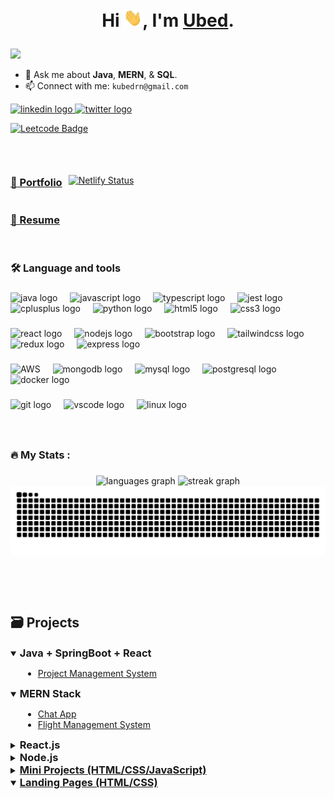 # <p style="text-align: center;"> Hi <img src="https://github.com/ubednama/ubednama/blob/main/gifs/Hi.gif" width="30px">, I'm <a href="https://www.linkedin.com/in/ubed9">Ubed</a>.</p>
<img src="https://visitor-badge.laobi.icu/badge?page_id=ubednama.ubednama&" />


- 💬 Ask me about **Java**, **MERN**, & **SQL**.
- 📫 Connect with me: `kubedrn@gmail.com`

<div align="left">
  <a href="https://in.linkedin.com/in/ubed9" target="_blank">
    <img src="https://img.shields.io/static/v1?message=ubed9&logo=linkedin&label=&color=0077B5&logoColor=white&labelColor=&style=for-the-badge" height="25" alt="linkedin logo"  />
  </a>
  <a href="https://twitter.com/__ubednama" target="_blank">
    <img src="https://img.shields.io/static/v1?message=__ubednama&logo=Twitter&label=&color=1DA1F2&logoColor=white&labelColor=&style=for-the-badge" height="25" alt="twitter logo"  />
  </a>
</div>

[![Leetcode Badge](https://img.shields.io/badge/dynamic/json?style=for-the-badge&labelColor=black&color=%23ffa116&label=Solved&query=solved&url=https%3A%2F%2Fleetcode-badge.vercel.app%2Fapi%2Fusers%2Fubednama&logo=leetcode&logoColor=yellow)](https://leetcode.com/ubednama)


<!-- <a href="https://www.fiverr.com/">
  <img align="left" alt="Ubed's Fiverr" width="22px" src="https://avatars.githubusercontent.com/u/807499?s=200&v=4" /> -->

<!-- <a href="https://www.hackerearth.com/@preethamb97">
  <img align="left" alt="Ubed's HackerEarth" width="22px" src="https://upload.wikimedia.org/wikipedia/commons/thumb/e/e8/HackerEarth_logo.png/480px-HackerEarth_logo.png" />  -->

<p> &nbsp;</p>

<div align="left" style="display: flex; align-items: center;">
<a href='https://ubednama.netlify.app' style="margin-right: 10px;"><h3>📂 Portfolio </h3></a>
<a href="https://app.netlify.com/sites/ubednama/deploys"><img src="https://api.netlify.com/api/v1/badges/3fae0c10-f62a-4191-aac9-8fe3ad109d52/deploy-status" alt="Netlify Status"></a>
</div>

### <h3> <a href='https://github.com/ubednama/resume'>📄 Resume</a> </h3>

<p> &nbsp;</p>

###

<h3 align="left">🛠 Language and tools</h3>

###

<div align="left">
  <img src="https://cdn.jsdelivr.net/gh/devicons/devicon/icons/java/java-original.svg" height="40" alt="java logo"  />
  <img width="12" />
  <img src="https://cdn.simpleicons.org/javascript/F7DF1E" height="40" alt="javascript logo"  />
  <img width="12" />
  <img src="https://cdn.simpleicons.org/typescript/3178C6" height="40" alt="typescript logo"  />
  <img width="12" />
  <img src="https://cdn.jsdelivr.net/gh/devicons/devicon/icons/jest/jest-plain.svg" height="40" alt="jest logo"  />
  <img width="12" />
  <img src="https://cdn.simpleicons.org/c++/00599C" height="40" alt="cplusplus logo"  />
  <img width="12" />
  <img src="https://cdn.simpleicons.org/python/3776AB" height="40" alt="python logo"  />
  <img width="12" />
  <img src="https://cdn.simpleicons.org/html5/E34F26" height="40" alt="html5 logo"  />
  <img width="12" />
  <img src="https://cdn.simpleicons.org/css3/1572B6" height="40" alt="css3 logo"  />
</div>

###

<div align="left">
  <img src="https://cdn.simpleicons.org/react/61DAFB" height="40" alt="react logo"  />
  <img width="12" />
  <img src="https://cdn.simpleicons.org/nodedotjs/339933" height="40" alt="nodejs logo"  />
  <img width="12" />
  <img src="https://cdn.simpleicons.org/bootstrap/7952B3" height="40" alt="bootstrap logo"  />
  <img width="12" />
  <img src="https://cdn.simpleicons.org/tailwindcss/06B6D4" height="40" alt="tailwindcss logo"  />
  <img width="12" />
  <img src="https://cdn.simpleicons.org/redux/764ABC" height="40" alt="redux logo"  />
  <img width="12" />
  <img src="https://cdn.simpleicons.org/express/000000" height="40" alt="express logo"  />
</div>

###

<div align="left">
  <img src="https://cdn.simpleicons.org/amazonaws/232F3E" height="40" alt="AWS"  />
  <img width="12" />
  <img src="https://cdn.simpleicons.org/mongodb/47A248" height="40" alt="mongodb logo"  />
  <img width="12" />
  <img src="https://cdn.simpleicons.org/mysql/4479A1" height="40" alt="mysql logo"  />
  <img width="12" />
  <img src="https://cdn.simpleicons.org/postgresql/4169E1" height="40" alt="postgresql logo"  />
  <img width="12" />
  <img src="https://cdn.simpleicons.org/docker/2496ED" height="40" alt="docker logo"  />
</div>

###

<div align="left">
  <img src="https://cdn.simpleicons.org/git/F05032" height="40" alt="git logo"  />
  <img width="12" />
  <img src="https://cdn.simpleicons.org/visualstudiocode/007ACC" height="40" alt="vscode logo"  />
  <img width="12" />
  <img src="https://cdn.simpleicons.org/linux/FCC624" height="40" alt="linux logo"  />
</div>



###
<p> &nbsp;</p>

<h3 align="left">🔥   My Stats :</h3>

###

<div align="center">
  <!-- <img src="https://github-readme-stats.vercel.app/api?username=ubednama&hide_title=false&hide_rank=false&show_icons=true&include_all_commits=true&count_private=true&disable_animations=false&theme=github_dark&locale=en&hide_border=false&order=1" height="180" alt="stats graph"  /> -->
  <img src="https://github-readme-stats.vercel.app/api/top-langs?username=ubednama&locale=en&hide_title=false&layout=compact&card_width=320&langs_count=8&hide_border=true&theme=dark&bg_color=000000&order=2" height="200" alt="languages graph"  />
  <img src="https://streak-stats.demolab.com?user=ubednama&locale=en&mode=daily&theme=highcontrast&hide_border=true&border=DDDDDD&fire=F1F1F1&ring=9E9E9E&currStreakLabel=9E9E9E&border_radius=5&order=3" height="200" alt="streak graph"  />
  <img src="https://raw.githubusercontent.com/ubednama/ubednama/output/snake.svg" alt="Snake animation" />
</div>



<p> &nbsp;</p>
<p> &nbsp;</p>

<h2>🗃️ Projects</h3>
<details open>
<summary>
  <h3 style="display: inline;">Java + SpringBoot + React</h3>
</summary>

<ul style="margin-left: 20px;">
  <li><a href="https://github.com/ubednama/Project-Management-System-Frontend">Project Management System</a></li>
</ul>

</details>

<details open>
<summary>
  <h3 style="display: inline;">MERN Stack</h3>
</summary>

<ul style="margin-left: 20px;">
  <li><a href="https://github.com/ubednama/ChatApp">Chat App</a></li>
  <li><a href="https://github.com/ubednama/Flights-Service">Flight Management System</a></li>
</ul>

</details>

<details close>
<summary>
  <h3 style="display: inline;">React.js</h3>
</summary>

<ul style="margin-left: 20px;">
  <li><a href="https://github.com/ubednama/Refokus-Clone">Refokus-Clone</a></li>
  <li><a href="https://github.com/ubednama/YAMovieDB">YAMovieDB</a></li>
  <li><a href="https://github.com/ubednama/TextUtils">Text Utils</a></li>
  <li><a href="https://github.com/ubednama/YANewsApp">YANewsApp</a></li>
</ul>

</details>
<details close>
<summary>
  <h3 style="display: inline;">Node.js</h3>
</summary>

<ul style="margin-left: 20px;">
  <li><a href="https://github.com/ubednama/URL-Shortener">URL-Shortener</a></li>
</ul>

</details>

<details close>
<summary>
  <h3 style="display: inline;">
    <a href='https://github.com/ubednama/mini-projects-js'>Mini Projects (HTML/CSS/JavaScript)</a>
  </h3>
</summary>

<ul style="margin-left: 20px;">
  <li><a href='https://mini-projects-js-git-main-ubednamas-projects.vercel.app/tic-tac-toe/index.html'>Tic Tac Toe</a></li>
  <li><a href='https://mini-projects-js-git-main-ubednamas-projects.vercel.app/rockpaperscissors/index.html'>Rock-paper-scissors</a></li>
  <li><a href='https://mini-projects-js-git-main-ubednamas-projects.vercel.app/currency-converter/index.html'>Currency Converter</a></li>
  <li><a href='https://mini-projects-js-git-main-ubednamas-projects.vercel.app/Calculator/index.html'>Calculator</a></li>
  <li><a href='https://github.com/ubednama/Mini-Projects-js/tree/main/Quick%20Sign'>Quick Sign</a></li>
</ul>

</details>

<details open>
<summary>
  <h3 style="display: inline;">
    <a href='https://github.com/ubednama/Landing-Pages'>Landing Pages (HTML/CSS)</a>
  </h3>
</summary>

<!-- Add any additional content or links here if needed -->

</details>
